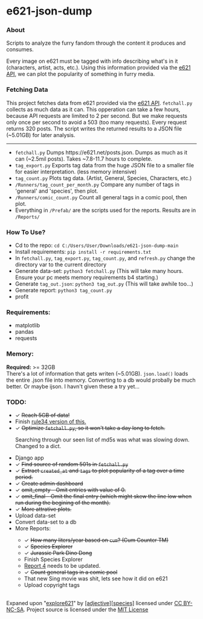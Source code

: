 # e621-json-dump
<h3><b>About</b></h3>
Scripts to analyze the furry fandom through the content it produces and consumes.<br>

Every image on e621 must be tagged with info describing what's in it (characters, artist, acts, etc.). Using this information provided via the <a href="https://e621.net/posts.json">e621 API</a>, we can plot the popularity of something in furry media.

<h3><b>Fetching Data</b></h3>
This project fetches data from e621 provided via the <a href="https://e621.net/posts.json">e621 API</a>. <code>fetchall.py</code> collects as much data as it can. This opperation can take a few hours, because API requests are limited to 2 per second. But we make requests only once per second to avoid a 503 (too many requests). Every request returns 320 posts. The script writes the returned results to a JSON file (~5.01GB) for later analysis.

<hr>
<ul>
  <li><code>fetchall.py</code> Dumps https://e621.net/posts.json. Dumps as much as it can (~2.5mil posts). Takes ~7.8-11.7 hours to complete.<br>
  <li><code>tag_export.py</code> Exports tag data from the huge JSON file to a smaller file for easier interpretation. (less memory intensive)<br></li>
  <li><code>tag_count.py</code> Plots tag data. (Artist, General, Species, Characters, etc.)<br></li>
  <li><code>/Runners/tag_count_per_month.py</code> Compare any number of tags in 'general' and 'species', then plot.<br></li>
  <li><code>/Runners/comic_count.py</code> Count all general tags in a comic pool, then plot.<br></li>
  <li>Everything in <code>/Prefab/</code> are the scripts used for the reports. Results are in <code>/Reports/</code></li>
</ul>

<h3><b>How To Use?</b></h3>
<ul>
  <li>Cd to the repo: <code>cd C:/Users/User/Downloads/e621-json-dump-main</code></li>
  <li>Install requirements: <code>pip install -r requirements.txt</code></li>
  <li>In <code>fetchall.py</code>, <code>tag_export.py</code>, <code>tag_count.py</code>, and <code>refresh.py</code> change the directory var to the current directory</li>
  <li>Generate data-set: <code>python3 fetchall.py</code> (This will take many hours. Ensure your pc meets memory requirements b4 starting.)</li>
  <li>Generate <code>tag_out.json</code>: <code>python3 tag_out.py</code> (This will take awhile too...)</li>
  <li>Generate report: <code>python3 tag_count.py</code></li>
  <li>profit</li>
</ul>
  

<h3><b>Requirements:</b></h3>
<ul>
  <li>matplotlib</li>
  <li>pandas</li>
  <li>requests</li>
</ul>

<h3><b>Memory:</b></h3>
<b>Required:</b> >= 32GB<br>
There's a lot of information that gets writen (~5.01GB). <code>json.load()</code> loads the entire .json file into memory. Converting to a db would probally be much better. Or maybe ijson. I havn't given these a try yet...

<h3><b>TODO:</b></h3>
<ul>
  <li>✓ <strike>Reach 5GB of data!</strike></li>
  <li>Finish <a href="https://github.com/E-Krabs/rule34_json_dump">rule34 version of this.</a></li>
  <li>✓ <strike>Optimize <code>fetchall.py</code>, so it won't take a day long to fetch.</strike></li>
  <p>Searching through our seen list of md5s was what was slowing down. Changed to a dict.</p>
  <li>Django app</li>
  <li>✓ <strike>Find source of random 501s in <code>fetchall.py</code></strike></li>
  <li>✓ <strike>Extract <code>created_at</code> and <code>tags</code> to plot popularity of a tag over a time period.</strike></li>
  <li>✓ <strike>Create admin dashboard</strike></li>
  <li>✓ <strike>omit_empty - Omit entries with value of 0.</strike></li>
  <li>✓ <strike>omit_final - Omit the final entry (which might skew the line low when run during the begining of the month).</strike></li>
  <li>✓ <strike>More attrative plots.</strike></li>
  <li>Upload data-set</li>
  <li>Convert data-set to a db</li>
  <li>More Reports:</li>
    <ul>
      <li>✓ <strike>How many liters/year based on <code>cum</code>? (Cum Counter TM)</strike></li>
      <li>✓ <strike>Species Explorer</strike></li>
      <li>✓ <strike>Jurassic Park Dino Dong</strike></li>
      <li>Finish Species Explorer</li>
      <li><a href="https://e-krabs.github.io/e621-json-dump/Report/4.htm">Report 4</a> needs to be updated.</li>
      <li>✓ <strike>Count general tags in a comic pool</strike></li>
      <li>That new Sing movie was shit, lets see how it did on e621</li>
  <li>Upload copyright tags</li>
  </ul>
</ul>
<br>
Expaned upon "<a href="https://explore621.net">explore621</a>" by <a href="https://adjectivespecies.com/">[adjective][species]</a> licensed under <a href="https://creativecommons.org/licenses/by-nc-sa/4.0/">CC BY-NC-SA</a>. Project source is licensed under the <a href="https://github.com/E-Krabs/e621-json-dump/blob/main/LICENSE">MIT License</a>
